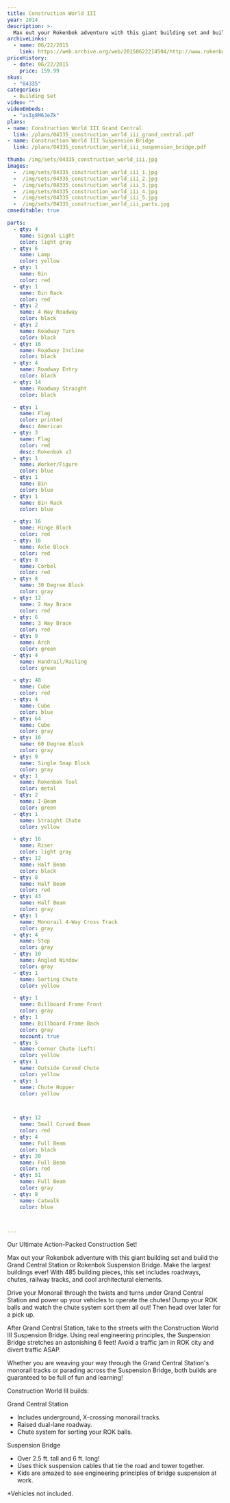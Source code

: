 ```yaml
---
title: Construction World III
year: 2014
description: >-
  Max out your Rokenbok adventure with this giant building set and build the Grand Central Station or Rokenbok Suspension Bridge. Make the largest buildings ever! With 485 building pieces, this set includes roadways, chutes, railway tracks, and cool architectural elements.
archiveLinks:
  - name: 06/22/2015
    link: https://web.archive.org/web/20150622214504/http://www.rokenbok.com/shop/construction/construction-world-iii
priceHistory:
  - date: 06/22/2015
    price: 159.99
skus:
  - "04335"
categories:
  - Building Set
video: ""
videoEmbeds:
  - "asIg8M6JeZk"
plans:
- name: Construction World III Grand Central
  link: /plans/04335_construction_world_iii_grand_central.pdf
- name: Construction World III Suspension Bridge
  link: /plans/04335_construction_world_iii_suspension_bridge.pdf

thumb: /img/sets/04335_construction_world_iii.jpg
images:
  -  /img/sets/04335_construction_world_iii_1.jpg
  -  /img/sets/04335_construction_world_iii_2.jpg
  -  /img/sets/04335_construction_world_iii_3.jpg
  -  /img/sets/04335_construction_world_iii_4.jpg
  -  /img/sets/04335_construction_world_iii_5.jpg
  -  /img/sets/04335_construction_world_iii_parts.jpg
cmseditable: true

parts:
  - qty: 4
    name: Signal Light
    color: light gray
  - qty: 6
    name: Lamp
    color: yellow
  - qty: 1
    name: Bin
    color: red
  - qty: 1
    name: Bin Rack
    color: red
  - qty: 2
    name: 4 Way Roadway
    color: black
  - qty: 2
    name: Roadway Turn
    color: black
  - qty: 16
    name: Roadway Incline
    color: black
  - qty: 4
    name: Roadway Entry
    color: black
  - qty: 14
    name: Roadway Straight
    color: black

  - qty: 1
    name: Flag
    color: printed
    desc: American
  - qty: 3
    name: Flag
    color: red
    desc: Rokenbok v3
  - qty: 1
    name: Worker/Figure
    color: blue
  - qty: 1
    name: Bin
    color: blue
  - qty: 1
    name: Bin Rack
    color: blue

  - qty: 16
    name: Hinge Block
    color: red
  - qty: 16
    name: Axle Block
    color: red
  - qty: 8
    name: Corbel
    color: red
  - qty: 8
    name: 30 Degree Block
    color: gray
  - qty: 12
    name: 2 Way Brace
    color: red
  - qty: 6
    name: 3 Way Brace
    color: red
  - qty: 9
    name: Arch
    color: green
  - qty: 4
    name: Handrail/Railing
    color: green

  - qty: 48
    name: Cube
    color: red
  - qty: 4
    name: Cube
    color: blue
  - qty: 64
    name: Cube
    color: gray
  - qty: 16
    name: 60 Degree Block
    color: gray
  - qty: 9
    name: Single Snap Block
    color: gray
  - qty: 1
    name: Rokenbok Tool
    color: metal
  - qty: 2
    name: I-Beam
    color: green
  - qty: 1
    name: Straight Chute
    color: yellow

  - qty: 16
    name: Riser
    color: light gray
  - qty: 12
    name: Half Beam
    color: black
  - qty: 8
    name: Half Beam
    color: red
  - qty: 43
    name: Half Beam
    color: gray
  - qty: 1
    name: Monorail 4-Way Cross Track
    color: gray
  - qty: 4
    name: Step
    color: gray
  - qty: 10
    name: Angled Window
    color: gray
  - qty: 1
    name: Sorting Chute
    color: yellow

  - qty: 1
    name: Billboard Frame Front
    color: gray
  - qty: 1
    name: Billboard Frame Back
    color: gray
    nocount: true
  - qty: 5
    name: Corner Chute (Left)
    color: yellow
  - qty: 1
    name: Outside Curved Chute
    color: yellow
  - qty: 1
    name: Chute Hopper
    color: yellow



  - qty: 12
    name: Small Curved Beam
    color: red
  - qty: 4
    name: Full Beam
    color: black
  - qty: 28
    name: Full Beam
    color: red
  - qty: 51
    name: Full Beam
    color: gray
  - qty: 8
    name: Catwalk
    color: blue



---
```

Our Ultimate Action-Packed Construction Set!

Max out your Rokenbok adventure with this giant building set and build the Grand Central Station or Rokenbok Suspension Bridge. Make the largest buildings ever! With 485 building pieces, this set includes roadways, chutes, railway tracks, and cool architectural elements.

Drive your Monorail through the twists and turns under Grand Central Station and power up your vehicles to operate the chutes! Dump your ROK balls and watch the chute system sort them all out! Then head over later for a pick up.

After Grand Central Station, take to the streets with the Construction World III Suspension Bridge. Using real engineering principles, the Suspension Bridge stretches an astonishing 6 feet! Avoid a traffic jam in ROK city and divert traffic ASAP.

Whether you are weaving your way through the Grand Central Station's monorail tracks or parading across the Suspension Bridge, both builds are guaranteed to be full of fun and learning!

Construction World III builds:

Grand Central Station

  - Includes underground, X-crossing monorail tracks.
  - Raised dual-lane roadway.
  - Chute system for sorting your ROK balls.

Suspension Bridge

  - Over 2.5 ft. tall and 6 ft. long!
  - Uses thick suspension cables that tie the road and tower together.
  - Kids are amazed to see engineering principles of bridge suspension at work.

*Vehicles not included.

